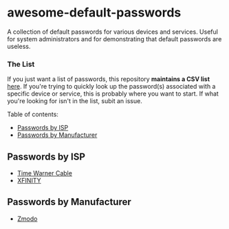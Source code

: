 # awesome-default-passwords

A collection of default passwords for various devices and services.  Useful for
system administrators and for demonstrating that default passwords are useless.

### The List
If you just want a list of passwords, this repository **maintains a CSV list**
[here](passwords.csv).  If you're trying to quickly look up the password(s)
associated with a specific device or service, this is probably where you want
to start.  If what you're looking for isn't in the list, subit an issue.

Table of contents:
  * [Passwords by ISP](#passwords-by-isp)
  * [Passwords by Manufacturer](#passwords-by-manufacturer)

## Passwords by ISP
  * [Time Warner Cable](https://www.timewarnercable.com/en/support/faqs/faqs-internet/homewifi/how-do-i-change-my-wifi-settings1.html)
  * [XFINITY](https://www.xfinity.com/support/internet/comcast-supported-routers-gateways-adapters/)

## Passwords by Manufacturer
  * [Zmodo](http://kb.zmodo.com/index.php?action=artikel&cat=1&id=12&artlang=en)
